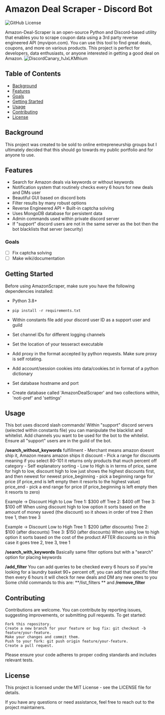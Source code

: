# Amazon Deal Scraper - Discord Bot

![GitHub License](https://img.shields.io/badge/license-GNU-blue.svg)

Amazon-Deal-Scraper is an open-source Python and Discord-based utility that enables you to scrape coupon data using a 3rd party reverse engineered API (myvipon.com). You can use this tool to find great deals, coupons, and more on various products. This project is perfect for developers, data enthusiasts, or anyone interested in getting a good deal on Amazon. 
![DiscordCanary_hJxLKMhium](https://github.com/ArshansGithub/Amazon-Deal-Scraper/assets/111618520/21479030-6fb7-4295-8c32-822f5efb7431)

## Table of Contents
- [Background](#background)
- [Features](#features)
- [Goals](#goals)
- [Getting Started](#getting-started)
- [Usage](#usage)
- [Contributing](#contributing)
- [License](#license)

## Background
This project was created to be sold to online entrepreneurship groups but I ultimately decided that this should go towards my public portfolio and for anyone to use.

## Features

- Search for Amazon deals via keywords or without keywords
- Notification system that routinely checks every 6 hours for new deals and DMs user
- Beautiful GUI based on discord bots
- Filter results  by many robust options
- Reverse Engineered API + Built-in captcha solving
- Uses MongoDB database for persistent data
- Admin commands used within private discord server
- If "support" discord users are not in the same server as the bot then the bot blacklists that server (security)

### Goals
- [ ] Fix captcha solving
- [ ] Make wiki/documentation

## Getting Started
Before using AmazonScraper, make sure you have the following dependencies installed:

- Python 3.8+
- `pip install -r requirements.txt`
  
- Within constants file add your discord user ID as a support user and guild
- Set channel IDs for different logging channels
- Set the location of your tesseract executable
- Add proxy in the format accepted by python requests. Make sure proxy is self rotating.
- Add account/session cookies into data/cookies.txt in format of a python dictionary
- Set database hostname and port
- Create database called 'AmazonDealScraper' and two collections within, 'noti-pref' and 'settings'

## Usage
This bot uses discord slash commands!
Within "support" discord servers (selected within constants file) you can manipulate the blacklist and whitelist. Add channels you want to be used for the bot to the whitelist. Ensure all "support" users are in the guild of the bot. 

**/search_without_keywords**
fulfillment - Merchant means amazon doesnt ship it, Amazon means amazon ships it
discount - Pick a range for discounts meaning if you select 80-101 it returns only products that much percent off
category - Self explanatory
sorting - Low to High is in terms of price, same for high to low, discount high to low just shows the highest discounts first, and then newest for newest
price_beginning - pick a beginning range for price (if price_end is left empty then it resorts to the highest value)
price_end - pick a end range for price (if price_beginning is left empty then it resorts to zero)

Example -> Discount High to Low
Tree 1: $300 off
Tree 2: $400 off
Tree 3: $100 off
When using discount high to low option it sorts based on the amount of money saved (the discount) so it shows in order of tree 2 then tree 1, then tree 3

Example -> Discount Low to High
Tree 1: $200 (after discounts)
Tree 2: $100 (after discounts)
Tree 3: $150 (after discounts)
When using low to high option it sorts based on the cost of the product AFTER discounts so in this case it goes tree 2, tree 3, tree 1

**/search_with_keywords**
Basically same filter options but with a "search" option for placing keywords 

**/add_filter**
You can add queries to be checked every 6 hours so if you're looking for a laundry basket 90+ percent off, you can add that specific filter then every 6 hours it will check for new deals and DM any new ones to you 
Some child commands to this are: **/list_filters ** and **/remove_filter**

## Contributing

Contributions are welcome. You can contribute by reporting issues, suggesting improvements, or submitting pull requests. To get started:

    Fork this repository.
    Create a new branch for your feature or bug fix: git checkout -b feature/your-feature.
    Make your changes and commit them.
    Push to your fork: git push origin feature/your-feature.
    Create a pull request.

Please ensure your code adheres to proper coding standards and includes relevant tests.

## License

This project is licensed under the MIT License - see the LICENSE file for details.

If you have any questions or need assistance, feel free to reach out to the project maintainers.
